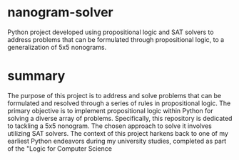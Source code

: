 # nanogram-solver
Python project developed using propositional logic and SAT solvers to address problems that can be formulated through propositional logic, to a generalization of 5x5 nonograms.



# summary
The purpose of this project is to address and solve problems that can be formulated and resolved through a series of rules in propositional logic. The primary objective is to implement propositional logic within Python for solving a diverse array of problems. Specifically, this repository is dedicated to tackling a 5x5 nonogram. The chosen approach to solve it involves utilizing SAT solvers. The context of this project harkens back to one of my earliest Python endeavors during my university studies, completed as part of the "Logic for Computer Science
